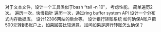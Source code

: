 对于文本文件，设计一个工具类似于bash “tail -n 10″， 考虑性能。
简单遍历2次。
遍历一次，快慢指针
遍历一次，通过ring buffer
system API
设计一个分布式内存数据库。
设计12306网站的后台等。
设计银行转账系统
如何确保A账户把500元转到B账户上，如果回答比较满意，加问如果是跨行转账怎么确保？

